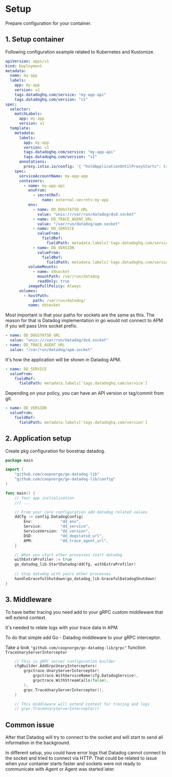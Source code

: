# Setup

Prepare configuration for your container.

## 1. Setup container

Following configuration example related to Kubernetes and Kustomize.

```yaml
apiVersion: apps/v1
kind: Deployment
metadata:
  name: my-app
  labels:
    app: my-app
    version: v1
    tags.datadoghq.com/service: "my-app-api"
    tags.datadoghq.com/version: "v1"
spec:
  selector:
    matchLabels:
      app: my-app
      version: v1
  template:
    metadata:
      labels:
        app: my-app
        version: v1
        tags.datadoghq.com/service: "my-app-api"
        tags.datadoghq.com/version: "v1"
      annotations:
        proxy.istio.io/config: '{ "holdApplicationUntilProxyStarts": true }'
    spec:
      serviceAccountName: my-app-app
      containers:
        - name: my-app-api
          envFrom:
            - secretRef:
                name: external-secrets-my-app
          env:
            - name: DD_DOGSTATSD_URL
              value: "unix:///var/run/datadog/dsd.socket"
            - name: DD_TRACE_AGENT_URL
              value: "/var/run/datadog/apm.socket"
            - name: DD_SERVICE
              valueFrom:
                fieldRef:
                  fieldPath: metadata.labels['tags.datadoghq.com/service']
            - name: DD_VERSION
              valueFrom:
                fieldRef:
                  fieldPath: metadata.labels['tags.datadoghq.com/version']
          volumeMounts:
            - name: ddsocket
              mountPath: /var/run/datadog
              readOnly: true
          imagePullPolicy: Always
      volumes:
        - hostPath:
            path: /var/run/datadog/
          name: ddsocket
```

Most important is that your paths for sockets are the same as this.
The reason for that is Datadog implementation in go would not connect
to APM if you will pass Unix socket prefix.

```yaml
- name: DD_DOGSTATSD_URL
  value: "unix:///var/run/datadog/dsd.socket"
- name: DD_TRACE_AGENT_URL
  value: "/var/run/datadog/apm.socket"
```

It's how the application will be shown in Datadog APM.

```yaml
- name: DD_SERVICE
  valueFrom:
    fieldRef:
      fieldPath: metadata.labels['tags.datadoghq.com/service']
```

Depending on your policy, you can have an API version or tag/commit from git.

```yaml
- name: DD_VERSION
  valueFrom:
    fieldRef:
      fieldPath: metadata.labels['tags.datadoghq.com/version']
```

## 2. Application setup

Create pkg configuration for boostrap datadog.

```go
package main

import (
	"github.com/coopnorge/go-datadog-lib"
	"github.com/coopnorge/go-datadog-lib/config"
)

func main() {
	// Your app initialization
	/// ... 

	// From your core configuration add datadog related values
	ddCfg := config.DatadogConfig{
		Env:            "dd_env",
		Service:        "dd_service",
		ServiceVersion: "dd_version",
		DSD:            "dd_dogstatsd_url",
		APM:            "dd_trace_agent_url",
	}

	// When you start other processes start datadog
	withExtraProfiler := true
	go_datadog_lib.StartDatadog(ddCfg, withExtraProfiler)
	
	// Stop datadog with yours other processes
	handleGracefulShutdown(go_datadog_lib.GracefulDatadogShutdown)
}
```

## 3. Middleware

To have better tracing you need add to your gRPC custom
middleware that will extend context.

It's needed to relate logs with your trace data in APM.

To do that simple add Go - Datadog middleware to your gRPC interceptor.

Take a look `"github.com/coopnorge/go-datadog-lib/grpc"`
function `TraceUnaryServerInterceptor`

```go
    // This is gRPC server configuration builder
	cfgBuilder.AddGrpcUnaryInterceptors(
		grpctrace.UnaryServerInterceptor(
			grpctrace.WithServiceName(cfg.DatadogService),
			grpctrace.WithStreamCalls(false),
		),
		grpc.TraceUnaryServerInterceptor(),
	)

    // This middleware will extend context for tracing and logs
    // grpc.TraceUnaryServerInterceptor()
```

## Common issue

After that Datadog will try to connect to the socket
and will start to send all information in the background.

In different setup, you could have error logs
that Datadog cannot connect to the socket and
tried to connect via HTTP. That could be related
to issue when your container starts faster
and sockets were not ready to communicate with Agent
or Agent was started later.

